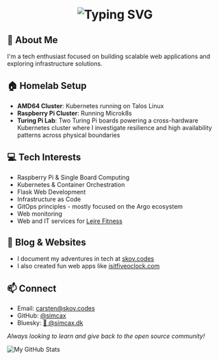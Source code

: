 
<div align="center">
  <h1>
    <img src="https://readme-typing-svg.herokuapp.com?font=Jetbrains+mono&size=30&duration=3000&color=33FF33&center=true&vCenter=true&width=435&lines=Hey..+I'm+Carsten;This+is..;..my+Github+page.." alt="Typing SVG"/>
  </h1>
</div>


## 🔭 About Me
I'm a tech enthusiast focused on building scalable web applications and exploring infrastructure solutions.

## 🏠 Homelab Setup
- **AMD64 Cluster**: Kubernetes running on Talos Linux
- **Raspberry Pi Cluster**: Running Microk8s
- **Turing Pi Lab**: Two Turing Pi boards powering a cross-hardware Kubernetes cluster where I investigate resilience and high availability patterns across physical boundaries

## 💻 Tech Interests
- Raspberry Pi & Single Board Computing
- Kubernetes & Container Orchestration
- Flask Web Development
- Infrastructure as Code
- GitOps principles - mostly focused on the Argo ecosystem
- Web monitoring 
- Web and IT services for [Lejre Fitness](https://www.lejre.fitness)

## 📝 Blog & Websites
- I document my adventures in tech at [skov.codes](https://www.skov.codes)
- I also created fun web apps like [isitfiveoclock.com](https://www.isitfiveoclock.com)

## 📫 Connect
- Email: carsten@skov.codes
- GitHub: [@simcax](https://github.com/simcax)
- Bluesky: [🦋 @simcax.dk](https://bsky.app/profile/simcax.dk)

_Always looking to learn and give back to the open source community!_

![My GitHub Stats](https://github-readme-stats.vercel.app/api?username=simcax)


<!---
simcax/simcax is a ✨ special ✨ repository because its `README.md` (this file) appears on your GitHub profile.
You can click the Preview link to take a look at your changes.
--->
